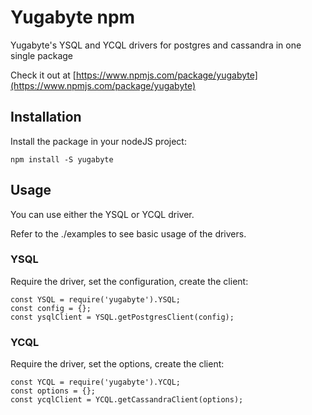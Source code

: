 # Yugabyte npm

Yugabyte's YSQL and YCQL drivers for postgres and cassandra in one single package

Check it out at [https://www.npmjs.com/package/yugabyte](https://www.npmjs.com/package/yugabyte)

## Installation

Install the package in your nodeJS project:

```
npm install -S yugabyte
```

## Usage

You can use either the YSQL or YCQL driver.

Refer to the ./examples  to see basic usage of the drivers.

### YSQL

Require the driver, set the configuration, create the client: 

```
const YSQL = require('yugabyte').YSQL;
const config = {};
const ysqlClient = YSQL.getPostgresClient(config);
```

### YCQL

Require the driver, set the options, create the client: 

```
const YCQL = require('yugabyte').YCQL;
const options = {};
const ycqlClient = YCQL.getCassandraClient(options);
```

